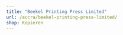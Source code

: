 ```yaml
---
title: "Beekel Printing Press Limited"
url: /accra/beekel-printing-press-limited/
shop: Kopieren
---
```


